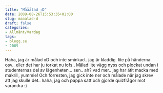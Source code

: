 ```yaml
---
title: "Mååålad ;D"
date: 2009-08-26T15:53:35+01:00
slug: maaalad-d
draft: false
categories:
- Allmänt/Vardag
tags:
- blogg.se
- 2009
---
```

Haha, jag är målad xD och inte sminkad.. jag är kladdig  lite på händerna osv.. eller det har ju torkat nu iofs.. Målad lite vägg nyss och plockat undan i studenternas del av lägenheten,.. sen.. ah? vad mer.. jag har ätit macka med makrill, yummie! Och förresten, jag gick inte ner och målade när jag skrev att jag skulle det.. haha, jag och pappa satt och gjorde quizfrågor mot varandra :)